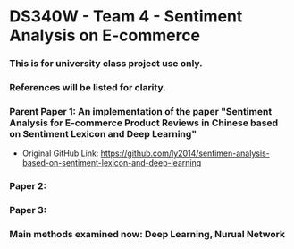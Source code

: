 # DS340W - Team 4 - Sentiment Analysis on E-commerce

### This is for university class project use only. 
### References will be listed for clarity.


### Parent Paper 1: An implementation of the paper "Sentiment Analysis for E-commerce Product Reviews in Chinese based on Sentiment Lexicon and Deep Learning"

- Original GitHub Link: https://github.com/ly2014/sentimen-analysis-based-on-sentiment-lexicon-and-deep-learning

### Paper 2:

### Paper 3:



### Main methods examined now: Deep Learning, Nurual Network 

